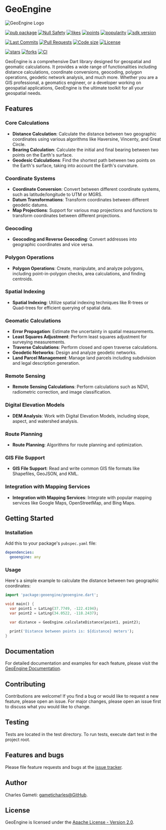 
# GeoEngine

![GeoEngine Logo](link-to-logo.png)

[![pub package](https://img.shields.io/pub/v/geoengine.svg?logo=dart&logoColor=00b9fc)](https://pub.dartlang.org/packages/geoengine)
[![Null Safety](https://img.shields.io/badge/null-safety-brightgreen)](https://dart.dev/null-safety)
[![likes](https://img.shields.io/pub/likes/geoengine)](https://pub.dartlang.org/packages/geoengine/score)
[![points](https://img.shields.io/pub/points/geoengine)](https://pub.dartlang.org/packages/geoengine/score)
[![popularity](https://img.shields.io/pub/popularity/geoengine)](https://pub.dartlang.org/packages/geoengine/score)
[![sdk version](https://badgen.net/pub/sdk-version/geoengine)](https://pub.dartlang.org/packages/geoengine)

[![Last Commits](https://img.shields.io/github/last-commit/gameticharles/geoengine?ogo=github&logoColor=white)](https://github.com/gameticharles/geoengine/commits/master)
[![Pull Requests](https://img.shields.io/github/issues-pr/gameticharles/geoengine?ogo=github&logoColor=white)](https://github.com/gameticharles/geoengine/pulls)
[![Code size](https://img.shields.io/github/languages/code-size/gameticharles/geoengine?ogo=github&logoColor=white)](https://github.com/gameticharles/geoengine)
[![License](https://img.shields.io/github/license/gameticharles/geoengine?ogo=github&logoColor=white)](https://github.com/gameticharles/geoengine/blob/main/LICENSE)

[![stars](https://img.shields.io/github/stars/gameticharles/geoengine)](https://github.com/gameticharles/geoengine/stargazers)
[![forks](https://img.shields.io/github/forks/gameticharles/geoengine)](https://github.com/gameticharles/geoengine/network/members)
[![CI](https://img.shields.io/github/workflow/status/gameticharles/geoengine/Dart%20CI/master?logo=github-actions&logoColor=white)](https://github.com/gameticharles/matrix/actions)

GeoEngine is a comprehensive Dart library designed for geospatial and geomatic calculations. It provides a wide range of functionalities including distance calculations, coordinate conversions, geocoding, polygon operations, geodetic network analysis, and much more. Whether you are a GIS professional, a geomatics engineer, or a developer working on geospatial applications, GeoEngine is the ultimate toolkit for all your geospatial needs.

## Features

### Core Calculations
- **Distance Calculation**: Calculate the distance between two geographic coordinates using various algorithms like Haversine, Vincenty, and Great Circle.
- **Bearing Calculation**: Calculate the initial and final bearing between two points on the Earth's surface.
- **Geodesic Calculations**: Find the shortest path between two points on the Earth's surface, taking into account the Earth's curvature.

### Coordinate Systems
- **Coordinate Conversion**: Convert between different coordinate systems, such as latitude/longitude to UTM or MGRS.
- **Datum Transformations**: Transform coordinates between different geodetic datums.
- **Map Projections**: Support for various map projections and functions to transform coordinates between different projections.

### Geocoding
- **Geocoding and Reverse Geocoding**: Convert addresses into geographic coordinates and vice versa.

### Polygon Operations
- **Polygon Operations**: Create, manipulate, and analyze polygons, including point-in-polygon checks, area calculations, and finding centroids.

### Spatial Indexing
- **Spatial Indexing**: Utilize spatial indexing techniques like R-trees or Quad-trees for efficient querying of spatial data.

### Geomatic Calculations
- **Error Propagation**: Estimate the uncertainty in spatial measurements.
- **Least Squares Adjustment**: Perform least squares adjustment for surveying measurements.
- **Traverse Calculations**: Perform closed and open traverse calculations.
- **Geodetic Networks**: Design and analyze geodetic networks.
- **Land Parcel Management**: Manage land parcels including subdivision and legal description generation.

### Remote Sensing
- **Remote Sensing Calculations**: Perform calculations such as NDVI, radiometric correction, and image classification.

### Digital Elevation Models
- **DEM Analysis**: Work with Digital Elevation Models, including slope, aspect, and watershed analysis.

### Route Planning
- **Route Planning**: Algorithms for route planning and optimization.

### GIS File Support
- **GIS File Support**: Read and write common GIS file formats like Shapefiles, GeoJSON, and KML.

### Integration with Mapping Services
- **Integration with Mapping Services**: Integrate with popular mapping services like Google Maps, OpenStreetMap, and Bing Maps.

## Getting Started

### Installation

Add this to your package's `pubspec.yaml` file:

```yaml
dependencies:
  geoengine: any
```

### Usage

Here's a simple example to calculate the distance between two geographic coordinates:

```dart
import 'package:geoengine/geoengine.dart';

void main() {
  var point1 = LatLng(37.7749, -122.4194);
  var point2 = LatLng(34.0522, -118.2437);

  var distance = GeoEngine.calculateDistance(point1, point2);

  print('Distance between points is: ${distance} meters');
}
```

## Documentation

For detailed documentation and examples for each feature, please visit the [GeoEngine Documentation](link-to-documentation).

## Contributing

Contributions are welcome! If you find a bug or would like to request a new feature, please open an issue. For major changes, please open an issue first to discuss what you would like to change.

## Testing

Tests are located in the test directory. To run tests, execute dart test in the project root.

## Features and bugs

Please file feature requests and bugs at the [issue tracker][tracker].

[tracker]: https://github.com/gameticharles/geoengine/issues

## Author

Charles Gameti: [gameticharles@GitHub][github_cg].

[github_cg]: https://github.com/gameticharles

## License

GeoEngine is licensed under the [Apache License - Version 2.0][apache_license].

[apache_license]: https://www.apache.org/licenses/LICENSE-2.0.txt
